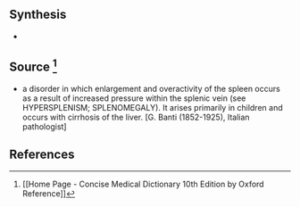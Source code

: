 ## Synthesis
- 
## Source [^1]
- a disorder in which enlargement and overactivity of the spleen occurs as a result of increased pressure within the splenic vein (see HYPERSPLENISM; SPLENOMEGALY). It arises primarily in children and occurs with cirrhosis of the liver. \[G. Banti (1852-1925), Italian pathologist]
## References

[^1]: [[Home Page - Concise Medical Dictionary 10th Edition by Oxford Reference]]